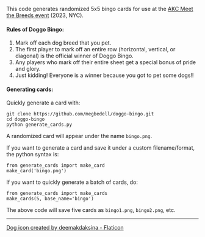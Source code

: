 This code generates randomized 5x5 bingo cards for use at the [AKC Meet the Breeds event](https://www.akc.org/sports/akc-meet-the-breeds/) (2023, NYC).

#### Rules of Doggo Bingo:

1. Mark off each dog breed that you pet.
2. The first player to mark off an entire row (horizontal, vertical, or diagonal) is the official winner of Doggo Bingo.
3. Any players who mark off their entire sheet get a special bonus of pride and glory.
4. Just kidding! Everyone is a winner because you got to pet some dogs!!


#### Generating cards:

Quickly generate a card with:

	git clone https://github.com/megbedell/doggo-bingo.git
	cd doggo-bingo
	python generate_cards.py
	
A randomized card will appear under the name `bingo.png`.

If you want to generate a card and save it under a custom filename/format, the python syntax is:

	from generate_cards import make_card
	make_card('bingo.png')
	
If you want to quickly generate a batch of cards, do:

	from generate_cards import make_cards
	make_cards(5, base_name='bingo')
	
The above code will save five cards as `bingo1.png`, `bingo2.png`, etc.

---

<div><a href="https://www.flaticon.com/free-icons/dog" title="dog icons">Dog icon created by deemakdaksina - Flaticon</a></div>
